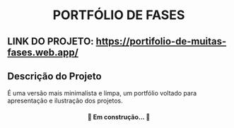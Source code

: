 
<h1 align="center">PORTFÓLIO DE FASES</h1>

## LINK DO PROJETO: https://portifolio-de-muitas-fases.web.app/ 

## Descrição do Projeto
<p>É uma versão mais minimalista e limpa, um portfólio voltado para apresentação e ilustração dos projetos.</p>


<h4 align="center"> 
	🚧  Em construção...  🚧
</h4>
